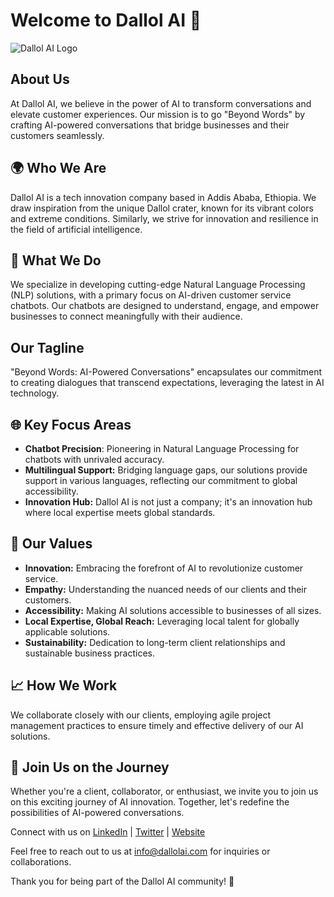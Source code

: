 # Welcome to Dallol AI 👋

![Dallol AI Logo](https://avatars.githubusercontent.com/u/154377117?s=200&v=4)

## About Us

At Dallol AI, we believe in the power of AI to transform conversations and elevate customer experiences. Our mission is to go "Beyond Words" by crafting AI-powered conversations that bridge businesses and their customers seamlessly.

## 🌍 Who We Are

Dallol AI is a tech innovation company based in Addis Ababa, Ethiopia. We draw inspiration from the unique Dallol crater, known for its vibrant colors and extreme conditions. Similarly, we strive for innovation and resilience in the field of artificial intelligence.

## 🚀 What We Do

We specialize in developing cutting-edge Natural Language Processing (NLP) solutions, with a primary focus on AI-driven customer service chatbots. Our chatbots are designed to understand, engage, and empower businesses to connect meaningfully with their audience.

## Our Tagline

"Beyond Words: AI-Powered Conversations" encapsulates our commitment to creating dialogues that transcend expectations, leveraging the latest in AI technology.

## 🌐 Key Focus Areas

- **Chatbot Precision**: Pioneering in Natural Language Processing for chatbots with unrivaled accuracy.
- **Multilingual Support:** Bridging language gaps, our solutions provide support in various languages, reflecting our commitment to global accessibility.
- **Innovation Hub:** Dallol AI is not just a company; it's an innovation hub where local expertise meets global standards.

## 🌈 Our Values

- **Innovation:** Embracing the forefront of AI to revolutionize customer service.
- **Empathy:** Understanding the nuanced needs of our clients and their customers.
- **Accessibility:** Making AI solutions accessible to businesses of all sizes.
- **Local Expertise, Global Reach:** Leveraging local talent for globally applicable solutions.
- **Sustainability:** Dedication to long-term client relationships and sustainable business practices.

## 📈 How We Work

We collaborate closely with our clients, employing agile project management practices to ensure timely and effective delivery of our AI solutions.

## 🌟 Join Us on the Journey

Whether you're a client, collaborator, or enthusiast, we invite you to join us on this exciting journey of AI innovation. Together, let's redefine the possibilities of AI-powered conversations.

Connect with us on [LinkedIn](url_to_linkedin) | [Twitter](url_to_twitter) | [Website](url_to_website)

Feel free to reach out to us at [info@dallolai.com](mailto:info@dallolai.com) for inquiries or collaborations.

Thank you for being part of the Dallol AI community! 🚀
